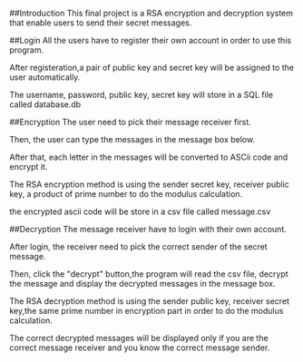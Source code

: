 ##Introduction
This final project is a RSA encryption and decryption system that enable users to send their secret messages.


##Login
All the users have to register their own account in order to use this program.

After registeration,a pair of public key and secret key will be assigned to the user automatically.

The username, password, public key, secret key will store in a SQL file called database.db

##Encryption
The user need to pick their message receiver first.

Then, the user can type the messages in the message box below.

After that, each letter in the messages will be converted to ASCii code and encrypt it.

The RSA encryption method is using the sender secret key, receiver public key, a product of prime number to do the modulus calculation.

the encrypted ascii code will be store in a csv file called message.csv

##Decryption
The message receiver have to login with their own account.

After login, the receiver need to pick the correct sender of the secret message.

Then, click the "decrypt" button,the program will read the csv file, decrypt the message and display the decrypted messages in the message box.

The RSA decryption method is using the sender public key, receiver secret key,the same prime number in encryption part in order to do the modulus calculation.

The correct decrypted messages will be displayed only if you are the correct message receiver and you know the correct message sender.

